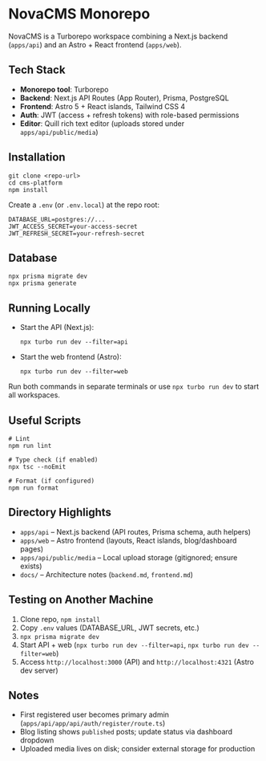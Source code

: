 # NovaCMS Monorepo

NovaCMS is a Turborepo workspace combining a Next.js backend (`apps/api`) and an Astro + React frontend (`apps/web`).

## Tech Stack

- **Monorepo tool**: Turborepo
- **Backend**: Next.js API Routes (App Router), Prisma, PostgreSQL
- **Frontend**: Astro 5 + React islands, Tailwind CSS 4
- **Auth**: JWT (access + refresh tokens) with role-based permissions
- **Editor**: Quill rich text editor (uploads stored under `apps/api/public/media`)

## Installation

```
git clone <repo-url>
cd cms-platform
npm install
```

Create a `.env` (or `.env.local`) at the repo root:

```
DATABASE_URL=postgres://...
JWT_ACCESS_SECRET=your-access-secret
JWT_REFRESH_SECRET=your-refresh-secret
```

## Database

```
npx prisma migrate dev
npx prisma generate
```

## Running Locally

- Start the API (Next.js):

  ```
  npx turbo run dev --filter=api
  ```

- Start the web frontend (Astro):

  ```
  npx turbo run dev --filter=web
  ```

Run both commands in separate terminals or use `npx turbo run dev` to start all workspaces.

## Useful Scripts

```
# Lint
npm run lint

# Type check (if enabled)
npx tsc --noEmit

# Format (if configured)
npm run format
```

## Directory Highlights

- `apps/api` – Next.js backend (API routes, Prisma schema, auth helpers)
- `apps/web` – Astro frontend (layouts, React islands, blog/dashboard pages)
- `apps/api/public/media` – Local upload storage (gitignored; ensure exists)
- `docs/` – Architecture notes (`backend.md`, `frontend.md`)

## Testing on Another Machine

1. Clone repo, `npm install`
2. Copy `.env` values (DATABASE_URL, JWT secrets, etc.)
3. `npx prisma migrate dev`
4. Start API + web (`npx turbo run dev --filter=api`, `npx turbo run dev --filter=web`)
5. Access `http://localhost:3000` (API) and `http://localhost:4321` (Astro dev server)

## Notes

- First registered user becomes primary admin (`apps/api/app/api/auth/register/route.ts`)
- Blog listing shows `published` posts; update status via dashboard dropdown
- Uploaded media lives on disk; consider external storage for production

